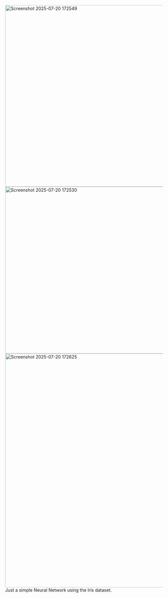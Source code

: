 <img width="899" height="580" alt="Screenshot 2025-07-20 172549" src="https://github.com/user-attachments/assets/0ff26990-d909-4580-abf6-1b1e2a82d9e6" />
<img width="785" height="533" alt="Screenshot 2025-07-20 172530" src="https://github.com/user-attachments/assets/457d5bbb-74eb-4dba-988b-d4b35d6f4505" />
<img width="598" height="747" alt="Screenshot 2025-07-20 172625" src="https://github.com/user-attachments/assets/4df3f6e0-ea12-493e-a1e4-3e678503368b" />
Just a simple Neural Network using the Iris dataset.
